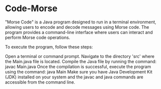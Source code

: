 # Code-Morse
"Morse Code" is a Java program designed to run in a terminal environment, allowing users to encode and decode messages using Morse code. The program provides a command-line interface where users can interact and perform Morse code operations.

To execute the program, follow these steps:

Open a terminal or command prompt.
Navigate to the directory 'src' where the Main.java file is located.
Compile the Java file by running the command: javac Main.java
Once the compilation is successful, execute the program using the command: java Main
Make sure you have Java Development Kit (JDK) installed on your system and the javac and java commands are accessible from the command line.
